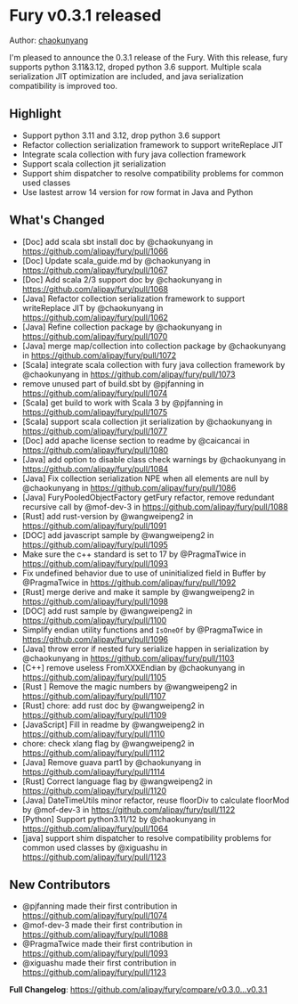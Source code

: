 # Fury v0.3.1 released

Author: [chaokunyang](https://github.com/chaokunyang)

I'm pleased to announce the 0.3.1 release of the Fury. With this release, fury supports python 3.11&3.12, droped python 3.6 support.
Multiple scala serialization JIT optimization are included, and java serialization compatibility is improved too.

## Highlight
- Support python 3.11 and 3.12, drop python 3.6 support
- Refactor collection serialization framework to support writeReplace JIT
- Integrate scala collection with fury java collection framework
- Support scala collection jit serialization 
- Support shim dispatcher to resolve compatibility problems for common used classes
- Use lastest arrow 14 version for row format in Java and Python

## What's Changed
* [Doc] add scala sbt install doc by @chaokunyang in https://github.com/alipay/fury/pull/1066
* [Doc] Update scala_guide.md by @chaokunyang in https://github.com/alipay/fury/pull/1067
* [Doc] Add scala 2/3 support doc by @chaokunyang in https://github.com/alipay/fury/pull/1068
* [Java]  Refactor collection serialization framework to support writeReplace JIT by @chaokunyang in https://github.com/alipay/fury/pull/1062
* [Java] Refine collection package by @chaokunyang in https://github.com/alipay/fury/pull/1070
* [Java] merge map/collection into collection package  by @chaokunyang in https://github.com/alipay/fury/pull/1072
* [Scala] integrate scala collection with fury java collection framework by @chaokunyang in https://github.com/alipay/fury/pull/1073
* remove unused part of build.sbt by @pjfanning in https://github.com/alipay/fury/pull/1074
* [Scala] get build to work with Scala 3 by @pjfanning in https://github.com/alipay/fury/pull/1075
* [Scala] support scala collection jit serialization by @chaokunyang in https://github.com/alipay/fury/pull/1077
* [Doc] add apache license section to readme by @caicancai in https://github.com/alipay/fury/pull/1080
* [Java] add option to disable class check warnings by @chaokunyang in https://github.com/alipay/fury/pull/1084
* [Java] Fix collection serialization NPE when all elements are null by @chaokunyang in https://github.com/alipay/fury/pull/1086
* [Java] FuryPooledObjectFactory getFury refactor, remove redundant recursive call by @mof-dev-3 in https://github.com/alipay/fury/pull/1088
* [Rust] add rust-version by @wangweipeng2 in https://github.com/alipay/fury/pull/1091
* [DOC] add javascript sample by @wangweipeng2 in https://github.com/alipay/fury/pull/1095
* Make sure the c++ standard is set to 17 by @PragmaTwice in https://github.com/alipay/fury/pull/1093
* Fix undefined behavior due to use of uninitialized field in Buffer by @PragmaTwice in https://github.com/alipay/fury/pull/1092
* [Rust] merge derive and make it sample by @wangweipeng2 in https://github.com/alipay/fury/pull/1098
* [DOC] add rust sample by @wangweipeng2 in https://github.com/alipay/fury/pull/1100
* Simplify endian utility functions and `IsOneOf` by @PragmaTwice in https://github.com/alipay/fury/pull/1096
* [Java] throw error if nested fury serialize happen in serialization  by @chaokunyang in https://github.com/alipay/fury/pull/1103
* [C++] remove useless FromXXXEndian by @chaokunyang in https://github.com/alipay/fury/pull/1105
* [Rust ] Remove the magic numbers by @wangweipeng2 in https://github.com/alipay/fury/pull/1107
* [Rust] chore: add rust doc by @wangweipeng2 in https://github.com/alipay/fury/pull/1109
* [JavaScript] Fill in readme by @wangweipeng2 in https://github.com/alipay/fury/pull/1110
* chore: check xlang flag by @wangweipeng2 in https://github.com/alipay/fury/pull/1112
* [Java] Remove guava part1 by @chaokunyang in https://github.com/alipay/fury/pull/1114
* [Rust] Correct language flag by @wangweipeng2 in https://github.com/alipay/fury/pull/1120
* [Java] DateTimeUtils minor refactor, reuse floorDiv to calculate floorMod by @mof-dev-3 in https://github.com/alipay/fury/pull/1122
* [Python] Support python3.11/12 by @chaokunyang in https://github.com/alipay/fury/pull/1064
* [java] support shim dispatcher to resolve compatibility problems for common used classes by @xiguashu in https://github.com/alipay/fury/pull/1123

## New Contributors
* @pjfanning made their first contribution in https://github.com/alipay/fury/pull/1074
* @mof-dev-3 made their first contribution in https://github.com/alipay/fury/pull/1088
* @PragmaTwice made their first contribution in https://github.com/alipay/fury/pull/1093
* @xiguashu made their first contribution in https://github.com/alipay/fury/pull/1123

**Full Changelog**: https://github.com/alipay/fury/compare/v0.3.0...v0.3.1